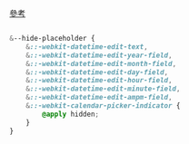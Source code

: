 
 [參考](https://stackoverflow.com/questions/28686288/remove-default-text-placeholder-present-in-html5-input-element-of-type-date)

```CSS

&--hide-placeholder {
	&::-webkit-datetime-edit-text,
	&::-webkit-datetime-edit-year-field,
	&::-webkit-datetime-edit-month-field,
	&::-webkit-datetime-edit-day-field,
	&::-webkit-datetime-edit-hour-field,
	&::-webkit-datetime-edit-minute-field,
	&::-webkit-datetime-edit-ampm-field,
	&::-webkit-calendar-picker-indicator {
		@apply hidden;
	}
}
```